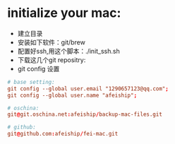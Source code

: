 # initialize your mac:

+ 建立目录
+ 安装如下软件：git/brew
+ 配置好ssh,用这个脚本：./init_ssh.sh
+ 下载这几个git repositry:
+ git config 设置

```conf
# base setting:
git config --global user.email "1290657123@qq.com";
git config --global user.name "afeiship";

# oschina:
git@git.oschina.net:afeiship/backup-mac-files.git

# github:
git@github.com:afeiship/fei-mac.git
```
